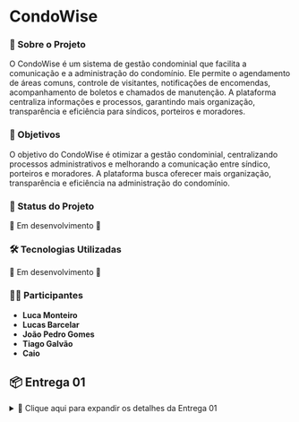 # CondoWise

### 📌 Sobre o Projeto
O CondoWise é um sistema de gestão condominial que facilita a comunicação e a administração do condomínio. Ele permite o agendamento de áreas comuns, controle de visitantes, notificações de encomendas, acompanhamento de boletos e chamados de manutenção. A plataforma centraliza informações e processos, garantindo mais organização, transparência e eficiência para síndicos, porteiros e moradores.

### 🎯 Objetivos
O objetivo do CondoWise é otimizar a gestão condominial, centralizando processos administrativos e melhorando a comunicação entre síndico, porteiros e moradores. A plataforma busca oferecer mais organização, transparência e eficiência na administração do condomínio.

### 📌 Status do Projeto
🚧 Em desenvolvimento 🚧

### 🛠 Tecnologias Utilizadas
🚧 Em desenvolvimento 🚧

### 👨‍💻 Participantes
- **Luca Monteiro**
- **Lucas Barcelar**
- **João Pedro Gomes**
- **Tiago Galvão**
- **Caio**

## 📦 Entrega 01

<details>
  <summary>📌 Clique aqui para expandir os detalhes da Entrega 01</summary>

## 🔗 Link do Miro + YouTube  

Para uma melhor visualização das entregas do projeto, disponibilizamos os seguintes links:  

- 📌 **<a href="https://miro.com/app/board/uXjVIVPEAic=/?share_link_id=807265148221" target="_blank">Miro</a>** → Acesse as histórias de usuário e os protótipos Lo-Fi.  
- 🎥 **<a href="COLOQUE_O_LINK_AQUI" target="_blank">YouTube</a>** → Assista ao screencast dos protótipos e veja a demonstração interativa.  


### 📖 Histórias de Usuário  
As histórias de usuário foram definidas de forma clara e completa, com cenários de validação e entrega de valor bem definida.  
🔗 [Acesse as histórias de usuário escrito](./historias_de_usuario.md)  
🔗 [Acesse as histórias de usuário post-it](Entregáveis/./historias_de_usuário.jpg) 

### 🎨 Protótipo de Lo-Fi  
O protótipo de baixa fidelidade foi desenvolvido no Figma e está acessível através do link abaixo:  
🔗 [Acesse os protótipos lo-fi](Entregáveis/./protótipos_lo_fi.pdf)  

### 📹 Apresentação do Protótipo  
Um screencast foi criado para demonstrar o protótipo de baixa fidelidade, incluindo explicação em áudio ou legenda.  
🔗 [Assista ao vídeo no YouTube](LINK_DO_VIDEO)  

</details>
